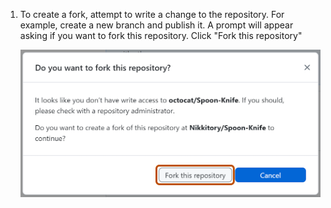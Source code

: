 1. To create a fork, attempt to write a change to the repository. For example, create a new branch and publish it. A prompt will appear asking if you want to fork this repository. Click "Fork this repository"

   ![Screenshot of the "Create a fork prompt" window. A button, labeled "Fork this repository", is highlighted with an orange outline.](/assets/images/help/desktop/create-fork-button-windows.png)
